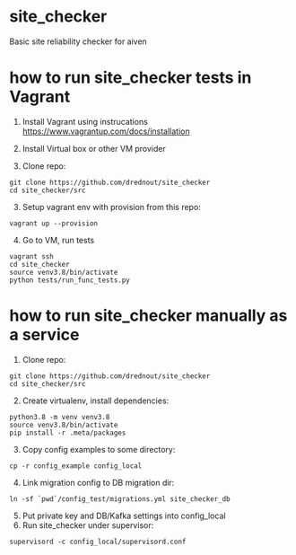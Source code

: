 # site_checker
Basic site reliability checker for aiven

# how to run site_checker tests in Vagrant

1. Install Vagrant using instrucations
https://www.vagrantup.com/docs/installation

2. Install Virtual box or other VM provider

1. Clone repo:

```
git clone https://github.com/drednout/site_checker
cd site_checker/src
```

3. Setup vagrant env with provision from this repo:
```
vagrant up --provision
```

4. Go to VM, run tests

```
vagrant ssh
cd site_checker
source venv3.8/bin/activate
python tests/run_func_tests.py
```



# how to run site_checker manually as a service

1. Clone repo:

```
git clone https://github.com/drednout/site_checker
cd site_checker/src
```

2. Create virtualenv, install dependencies:

```
python3.8 -m venv venv3.8
source venv3.8/bin/activate
pip install -r .meta/packages
```

3. Copy config examples to some directory:

`cp -r config_example config_local`

4. Link migration config to DB migration dir:

``
ln -sf `pwd`/config_test/migrations.yml site_checker_db
``

5. Put private key and DB/Kafka settings into config_local
6. Run site_checker under supervisor:
```
supervisord -c config_local/supervisord.conf
```
